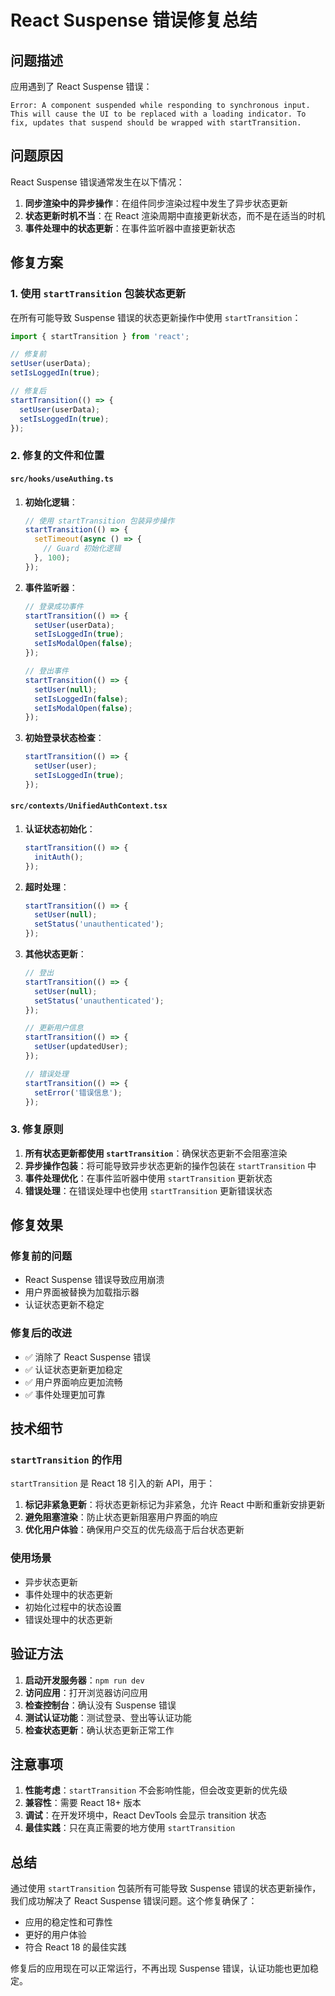 # React Suspense 错误修复总结

## 问题描述

应用遇到了 React Suspense 错误：

```
Error: A component suspended while responding to synchronous input. This will cause the UI to be replaced with a loading indicator. To fix, updates that suspend should be wrapped with startTransition.
```

## 问题原因

React Suspense 错误通常发生在以下情况：

1. **同步渲染中的异步操作**：在组件同步渲染过程中发生了异步状态更新
2. **状态更新时机不当**：在 React 渲染周期中直接更新状态，而不是在适当的时机
3. **事件处理中的状态更新**：在事件监听器中直接更新状态

## 修复方案

### 1. 使用 `startTransition` 包装状态更新

在所有可能导致 Suspense 错误的状态更新操作中使用 `startTransition`：

```typescript
import { startTransition } from 'react';

// 修复前
setUser(userData);
setIsLoggedIn(true);

// 修复后
startTransition(() => {
  setUser(userData);
  setIsLoggedIn(true);
});
```

### 2. 修复的文件和位置

#### `src/hooks/useAuthing.ts`

1. **初始化逻辑**：
   ```typescript
   // 使用 startTransition 包装异步操作
   startTransition(() => {
     setTimeout(async () => {
       // Guard 初始化逻辑
     }, 100);
   });
   ```

2. **事件监听器**：
   ```typescript
   // 登录成功事件
   startTransition(() => {
     setUser(userData);
     setIsLoggedIn(true);
     setIsModalOpen(false);
   });

   // 登出事件
   startTransition(() => {
     setUser(null);
     setIsLoggedIn(false);
     setIsModalOpen(false);
   });
   ```

3. **初始登录状态检查**：
   ```typescript
   startTransition(() => {
     setUser(user);
     setIsLoggedIn(true);
   });
   ```

#### `src/contexts/UnifiedAuthContext.tsx`

1. **认证状态初始化**：
   ```typescript
   startTransition(() => {
     initAuth();
   });
   ```

2. **超时处理**：
   ```typescript
   startTransition(() => {
     setUser(null);
     setStatus('unauthenticated');
   });
   ```

3. **其他状态更新**：
   ```typescript
   // 登出
   startTransition(() => {
     setUser(null);
     setStatus('unauthenticated');
   });

   // 更新用户信息
   startTransition(() => {
     setUser(updatedUser);
   });

   // 错误处理
   startTransition(() => {
     setError('错误信息');
   });
   ```

### 3. 修复原则

1. **所有状态更新都使用 `startTransition`**：确保状态更新不会阻塞渲染
2. **异步操作包装**：将可能导致异步状态更新的操作包装在 `startTransition` 中
3. **事件处理优化**：在事件监听器中使用 `startTransition` 更新状态
4. **错误处理**：在错误处理中也使用 `startTransition` 更新错误状态

## 修复效果

### 修复前的问题

- React Suspense 错误导致应用崩溃
- 用户界面被替换为加载指示器
- 认证状态更新不稳定

### 修复后的改进

- ✅ 消除了 React Suspense 错误
- ✅ 认证状态更新更加稳定
- ✅ 用户界面响应更加流畅
- ✅ 事件处理更加可靠

## 技术细节

### `startTransition` 的作用

`startTransition` 是 React 18 引入的新 API，用于：

1. **标记非紧急更新**：将状态更新标记为非紧急，允许 React 中断和重新安排更新
2. **避免阻塞渲染**：防止状态更新阻塞用户界面的响应
3. **优化用户体验**：确保用户交互的优先级高于后台状态更新

### 使用场景

- 异步状态更新
- 事件处理中的状态更新
- 初始化过程中的状态设置
- 错误处理中的状态更新

## 验证方法

1. **启动开发服务器**：`npm run dev`
2. **访问应用**：打开浏览器访问应用
3. **检查控制台**：确认没有 Suspense 错误
4. **测试认证功能**：测试登录、登出等认证功能
5. **检查状态更新**：确认状态更新正常工作

## 注意事项

1. **性能考虑**：`startTransition` 不会影响性能，但会改变更新的优先级
2. **兼容性**：需要 React 18+ 版本
3. **调试**：在开发环境中，React DevTools 会显示 transition 状态
4. **最佳实践**：只在真正需要的地方使用 `startTransition`

## 总结

通过使用 `startTransition` 包装所有可能导致 Suspense 错误的状态更新操作，我们成功解决了 React Suspense 错误问题。这个修复确保了：

- 应用的稳定性和可靠性
- 更好的用户体验
- 符合 React 18 的最佳实践

修复后的应用现在可以正常运行，不再出现 Suspense 错误，认证功能也更加稳定。 